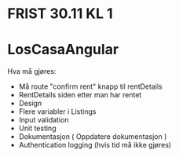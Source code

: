 # FRIST 30.11 KL 1
# LosCasaAngular

Hva må gjøres:
- Må route "confirm rent" knapp til rentDetails
- RentDetails siden etter man har rentet
- Design
- Flere variabler i Listings
- Input validation
- Unit testing
- Dokumentasjon ( Oppdatere dokumentasjon )
- Authentication logging (hvis tid må ikke gjøres)
